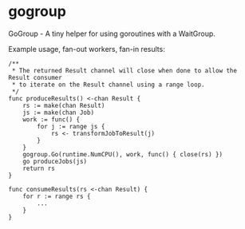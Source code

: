 # gogroup
GoGroup - A tiny helper for using goroutines with a WaitGroup.

Example usage, fan-out workers, fan-in results:
```
/** 
 * The returned Result channel will close when done to allow the Result consumer
 * to iterate on the Result channel using a range loop.
 */
func produceResults() <-chan Result {
	rs := make(chan Result)
	js := make(chan Job)
	work := func() {
		for j := range js {
			rs <- transformJobToResult(j)
		}
	}
	gogroup.Go(runtime.NumCPU(), work, func() { close(rs) })
	go produceJobs(js)
	return rs
}

func consumeResults(rs <-chan Result) {
	for r := range rs {
		...
	}
}
```
